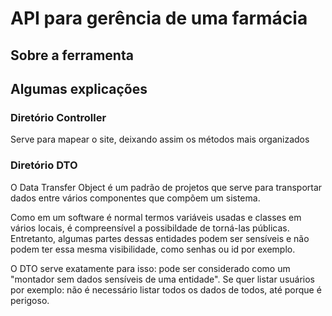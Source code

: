 <h1>API para gerência de uma farmácia</h1>

<h2>Sobre a ferramenta</h2>

<h2>Algumas explicações</h2>

### Diretório Controller

Serve para mapear o site, deixando assim os métodos mais organizados

### Diretório DTO
O Data Transfer Object é um padrão de projetos que serve para transportar dados entre vários componentes que compõem um sistema. 

Como em um software é normal termos variáveis usadas e classes em vários locais, é compreensível a possibildade de torná-las públicas. Entretanto, algumas partes dessas entidades podem ser sensíveis e não podem ter essa mesma visibilidade, como senhas ou id por exemplo. 

O DTO serve exatamente para isso: pode ser considerado como um "montador sem dados sensíveis de uma entidade". Se quer listar usuários por exemplo: não é necessário listar todos os dados de todos, até porque é perigoso. 